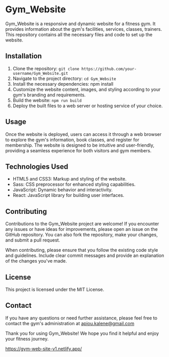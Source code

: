 ﻿# Gym_Website
Gym_Website is a responsive and dynamic website for a fitness gym. It provides information about the gym's facilities, services, classes, trainers. This repository contains all the necessary files and code to set up the website.
## Installation
1. Clone the repository: `git clone https://github.com/your-username/Gym_Website.git`
2. Navigate to the project directory: `cd Gym_Website`
3. Install the necessary dependencies: npm install
4. Customize the website content, images, and styling according to your gym's branding and requirements.
5. Build the website: `npm run build`
6. Deploy the built files to a web server or hosting service of your choice.
## Usage
Once the website is deployed, users can access it through a web browser to explore the gym's information, book classes, and register for membership. The website is designed to be intuitive and user-friendly, providing a seamless experience for both visitors and gym members.

## Technologies Used
- HTML5 and CSS3: Markup and styling of the website.
- Sass: CSS preprocessor for enhanced styling capabilities.
- JavaScript: Dynamic behavior and interactivity.
- React: JavaScript library for building user interfaces.
## Contributing
Contributions to the Gym_Website project are welcome! If you encounter any issues or have ideas for improvements, please open an issue on the GitHub repository. You can also fork the repository, make your changes, and submit a pull request.

When contributing, please ensure that you follow the existing code style and guidelines. Include clear commit messages and provide an explanation of the changes you've made.

## License
This project is licensed under the MIT License.

## Contact
If you have any questions or need further assistance, please feel free to contact the gym's administration at apiou.kalene@gmail.com

Thank you for using Gym_Website! We hope you find it helpful and enjoy your fitness journey.

https://gym-web-site-v1.netlify.app/